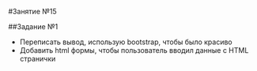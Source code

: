 #Занятие №15

##Задание №1
* Переписать вывод, использую bootstrap, чтобы было красиво
* Добавить html формы, чтобы пользователь вводил данные с HTML странички